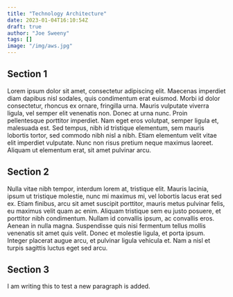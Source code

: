 ```yaml
---
title: "Technology Architecture"
date: 2023-01-04T16:10:54Z
draft: true
author: "Joe Sweeny"
tags: []
image: "/img/aws.jpg"
---
```

## Section 1
Lorem ipsum dolor sit amet, consectetur adipiscing elit. Maecenas imperdiet diam dapibus nisl sodales, quis condimentum
erat euismod. Morbi id dolor consectetur, rhoncus ex ornare, fringilla urna. Mauris vulputate viverra ligula, vel semper
elit venenatis non. Donec at urna nunc. Proin pellentesque porttitor imperdiet. Nam eget eros volutpat, semper ligula et,
malesuada est. Sed tempus, nibh id tristique elementum, sem mauris lobortis tortor, sed commodo nibh nisl a nibh.
Etiam elementum velit vitae elit imperdiet vulputate. Nunc non risus pretium neque maximus laoreet. Aliquam ut elementum
erat, sit amet pulvinar arcu.

## Section 2
Nulla vitae nibh tempor, interdum lorem at, tristique elit. Mauris lacinia, ipsum ut tristique molestie, nunc mi maximus
mi, vel lobortis lacus erat sed ex. Etiam finibus, arcu sit amet suscipit porttitor, mauris metus pulvinar felis,
eu maximus velit quam ac enim. Aliquam tristique sem eu justo posuere, et porttitor nibh condimentum. Nullam id
convallis ipsum, ac convallis eros. Aenean in nulla magna. Suspendisse quis nisi fermentum tellus mollis venenatis sit
amet quis velit. Donec et molestie ligula, et porta ipsum. Integer placerat augue arcu, et pulvinar ligula vehicula et.
Nam a nisl et turpis sagittis luctus eget sed arcu.

## Section 3
I am writing this to test a new paragraph is added.
